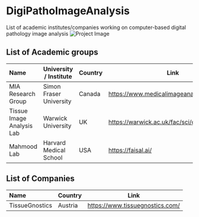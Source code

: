 # DigiPathoImageAnalysis
List of academic institutes/companies working on computer-based digital pathology image analysis 
![Project Image](https://github.com/masih4/DigiPathoImageAnalysis/blob/master/project_image.jpg)


## List of Academic groups

| Name | University / Institute | Country | Link |
| :---| --- | --- |  --- |
| MIA Research Group        | Simon Fraser University |Canada | https://www.medicalimageanalysis.com/ |
| Tissue Image Analysis Lab | Warwick University      |UK     | https://warwick.ac.uk/fac/sci/dcs/research/tia |
| Mahmood Lab               | Harvard Medical School  | USA   | https://faisal.ai/|







## List of Companies
| Name | Country | Link |
| :---| --- | --- |
| TissueGnostics | Austria | https://www.tissuegnostics.com/ |
